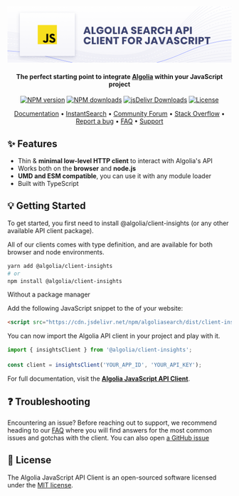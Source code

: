 <p align="center">
  <a href="https://www.algolia.com">
    <img alt="Algolia for JavaScript" src="https://raw.githubusercontent.com/algolia/algoliasearch-client-common/master/banners/javascript.png" >
  </a>

  <h4 align="center">The perfect starting point to integrate <a href="https://algolia.com" target="_blank">Algolia</a> within your JavaScript project</h4>

  <p align="center">
    <a href="https://npmjs.org/package/@algolia/client-insights"><img src="https://img.shields.io/npm/v/@algolia/client-insights.svg?style=flat-square" alt="NPM version"></img></a>
    <a href="http://npm-stat.com/charts.html?package=@algolia/client-insights"><img src="https://img.shields.io/npm/dm/@algolia/client-insights.svg?style=flat-square" alt="NPM downloads"></a>
    <a href="https://www.jsdelivr.com/package/npm/@algolia/client-insights"><img src="https://data.jsdelivr.com/v1/package/npm/@algolia/client-insights/badge" alt="jsDelivr Downloads"></img></a>
    <a href="LICENSE"><img src="https://img.shields.io/badge/license-MIT-green.svg?style=flat-square" alt="License"></a>
  </p>
</p>

<p align="center">
  <a href="https://www.algolia.com/doc/libraries/javascript/" target="_blank">Documentation</a>  •
  <a href="https://www.algolia.com/doc/guides/building-search-ui/what-is-instantsearch/js/" target="_blank">InstantSearch</a>  •
  <a href="https://discourse.algolia.com" target="_blank">Community Forum</a>  •
  <a href="http://stackoverflow.com/questions/tagged/algolia" target="_blank">Stack Overflow</a>  •
  <a href="https://github.com/algolia/algoliasearch-client-javascript/issues" target="_blank">Report a bug</a>  •
  <a href="https://www.algolia.com/doc/api-client/troubleshooting/faq/javascript/" target="_blank">FAQ</a>  •
  <a href="https://alg.li/support" target="_blank">Support</a>
</p>

## ✨ Features

- Thin & **minimal low-level HTTP client** to interact with Algolia's API
- Works both on the **browser** and **node.js**
- **UMD and ESM compatible**, you can use it with any module loader
- Built with TypeScript

## 💡 Getting Started

To get started, you first need to install @algolia/client-insights (or any other available API client package).

All of our clients comes with type definition, and are available for both browser and node environments.

```bash
yarn add @algolia/client-insights
# or
npm install @algolia/client-insights
```

Without a package manager

Add the following JavaScript snippet to the <head> of your website:

```html
<script src="https://cdn.jsdelivr.net/npm/algoliasearch/dist/client-insights.umd.min.js"></script>
```

You can now import the Algolia API client in your project and play with it.

```js
import { insightsClient } from '@algolia/client-insights';

const client = insightsClient('YOUR_APP_ID', 'YOUR_API_KEY');
```

For full documentation, visit the **[Algolia JavaScript API Client](https://www.algolia.com/doc/libraries/javascript/)**.

## ❓ Troubleshooting

Encountering an issue? Before reaching out to support, we recommend heading to our [FAQ](https://www.algolia.com/doc/api-client/troubleshooting/faq/javascript/) where you will find answers for the most common issues and gotchas with the client. You can also open [a GitHub issue](https://github.com/algolia/api-clients-automation/issues/new?assignees=&labels=&projects=&template=Bug_report.md)

## 📄 License

The Algolia JavaScript API Client is an open-sourced software licensed under the [MIT license](LICENSE).